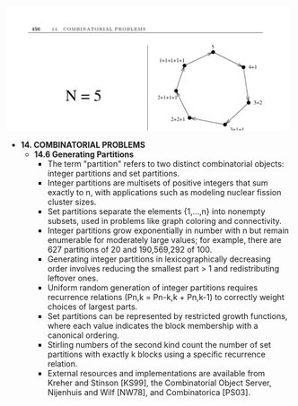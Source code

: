 ![ADM-ch14-combinatorials-partitions](ADM-ch14-combinatorials-partitions.best.png)

- **14. COMBINATORIAL PROBLEMS**
  - **14.6 Generating Partitions**
    - The term "partition" refers to two distinct combinatorial objects: integer partitions and set partitions.  
    - Integer partitions are multisets of positive integers that sum exactly to n, with applications such as modeling nuclear fission cluster sizes.  
    - Set partitions separate the elements {1,...,n} into nonempty subsets, used in problems like graph coloring and connectivity.  
    - Integer partitions grow exponentially in number with n but remain enumerable for moderately large values; for example, there are 627 partitions of 20 and 190,569,292 of 100.  
    - Generating integer partitions in lexicographically decreasing order involves reducing the smallest part > 1 and redistributing leftover ones.  
    - Uniform random generation of integer partitions requires recurrence relations (Pn,k = Pn-k,k + Pn,k-1) to correctly weight choices of largest parts.  
    - Set partitions can be represented by restricted growth functions, where each value indicates the block membership with a canonical ordering.  
    - Stirling numbers of the second kind count the number of set partitions with exactly k blocks using a specific recurrence relation.  
    - External resources and implementations are available from Kreher and Stinson [KS99], the Combinatorial Object Server, Nijenhuis and Wilf [NW78], and Combinatorica [PS03].
